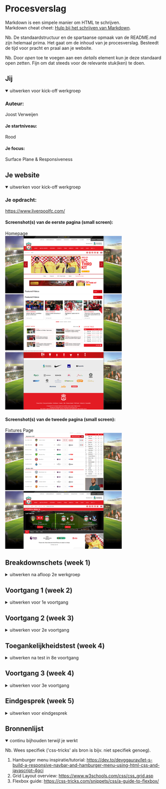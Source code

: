 # Procesverslag
Markdown is een simpele manier om HTML te schrijven.  
Markdown cheat cheet: [Hulp bij het schrijven van Markdown](https://github.com/adam-p/markdown-here/wiki/Markdown-Cheatsheet).

Nb. De standaardstructuur en de spartaanse opmaak van de README.md zijn helemaal prima. Het gaat om de inhoud van je procesverslag. Besteedt de tijd voor pracht en praal aan je website.

Nb. Door *open* toe te voegen aan een *details* element kun je deze standaard open zetten. Fijn om dat steeds voor de relevante stuk(ken) te doen.





## Jij

<details open>
<summary>uitwerken voor kick-off werkgroep</summary>

### Auteur:
Joost Verweijen

#### Je startniveau:
Rood

#### Je focus:
Surface Plane & Responsiveness
 
</details>





## Je website

<details open>
<summary>uitwerken voor kick-off werkgroep</summary>

### Je opdracht:
https://www.liverpoolfc.com/

#### Screenshot(s) van de eerste pagina (small screen): 
Homepage<br> 
<img src="images/Schermafbeelding 2021-09-15 151852.png" width="375px" alt="homescreen1">
<img src="images/Schermafbeelding 2021-09-15 151933.png" width="375px" alt="homescreen2">
<img src="images/Schermafbeelding 2021-09-15 151956.png" width="375px" alt="homescreen3">

#### Screenshot(s) van de tweede pagina (small screen):
Fixtures Page<br>
<img src="images/Schermafbeelding 2021-09-15 152134.png" width="375px" alt="fixturesscreen1">
<img src="images/Schermafbeelding 2021-09-15 152159.png" width="375px" alt="fixturesscreen2">
 
</details>





## Breakdownschets (week 1)

<details>
<summary>uitwerken na afloop 2e werkgroep</summary>

### de hele pagina: 
<img src="images/dummy-plaatje.jpg" width="375px" alt="breakdown van de hele pagina">

### dynamisch deel (bijv menu): 
<img src="images/dummy-plaatje.jpg" width="375px" alt="breakdown van een dynamisch deel">

</details>





## Voortgang 1 (week 2)

<details>
<summary>uitwerken voor 1e voortgang</summary>

### Stand van zaken
Ik heb een begin gemaakt aan het schrijven van mijn code. Ten eerste heb ik de HTML helemaal op orde gemaakt op basis van mijn breakdown-schetsen. Vervolgens ben ik aan de slag gegaan met het stylen van de header. Daar ben ik op het moment van de meeting nog mee bezig. Omdat ik nog niet wist dat het handiger was om te beginnen in het mobiele formaat ben ik in desktop begonnen, wat betekend dat ik na deze meeting daarmee aan de slag moet gaan.


### Verslag van meeting
Hier na afloop snel de uitkomsten van de meeting vastleggen

- Gezamenlijk lopen we nog wat achter, ik bijvoorbeeld doordat ik op desktop ben begonnen
- Tips van de docent om weer bij te komen: naar school gaan om te werken (betere concentratie)
- Huiswerk nog eens goed bekijken en dit ook bijhouden (dit deed ik zelf al goed)
- Een goede duidelijke planning voor jezelf maken

</details>





## Voortgang 2 (week 3)

<details>
<summary>uitwerken voor 2e voortgang</summary>

### Stand van zaken
Ik ben deze week aan de slag gegaan met het omzetten van mijn desktop versie naar een mobiele versie. Hierbij heb ik ook een mooie uitklapbare navigatie gemaakt met transitions. De header en de footer zijn nu helemaal afgerond en ook responsive. Vervolgens ben ik begonnen met de main-content van mijn website, en heb ik de eerste section gemaakt.
 

### Verslag van meeting
hier na afloop snel de uitkomsten van de meeting vastleggen

- Ik persoonlijk ben goed bezig, ik moet nog wel een beetje doorwerken om de site 'ready' te krijgen voor de toegankelijkheidstest, want daarvoor moet je een volledig werkende pagina hebben
- We hebben tips gekregen over het centreren van foto's door een probleem binnen Ryan's website
- Probeer zoveel mogelijk gebruik te maken van 1 soort eenheid, dus probeer bijvoorbeeld alles in px te doen, óf alles in em te doen

</details>





## Toegankelijkheidstest (week 4)

<details>
<summary>uitwerken na test in 8e voortgang</summary>

### Bevindingen
Lijst met je bevindingen die in de test naar voren kwamen:

#### Screenreader
Blinde mensen surfen over het internet door gebruik te maken van screenreaders, het is dus belangrijk om je website hier goed op af te stellen.

Je kan je website hiervoor toegankelijk maken door duidelijke alternatieve titels voor je afbeeldingen in te stellen, focus states te gebruiken bij je links en al je elementen duidelijke benamingen te geven.


#### Slechtziend
Er zijn ook mensen die niet helemaal blind zijn, maar een beperkt zicht hebben. Deze mensen gebruiken niet altijd screenreaders maar lopen toch wel eens tegen problemen aan bij het bekijken van een website.

Vanwege deze doelgroep is het essentieel om ervoor te zorgen dat de contrasten binnen je website op orde zijn. Wanneer je bijvoorbeeld rode tekst op een zwarte achtergrond hebt is dit heel moeilijk te lezen, in vergelijking met zwart op wit, want dan weer het beste contrast is. Uiteraard is dit niet voor ieder slechtziend persoon hetzelfde en heeft ieder zijn voorkeuren qua kleuren, dus je website afstellen op iedereen zou niet haalbaar zijn.


#### Motorische problemen
Wanneer men motorische problemen heeft is het erg lastig om een website te navigeren.

Voor motorische problemen is lastig een perfecte oplossing te vinden, aangezien deze mensen het altijd lastig zullen hebben. Wel kan je ze al een heel stuk helpen, door op mobiele sites bijvoorbeeld grote, makkelijk klikbare knoppen te maken. 

</details>





## Voortgang 3 (week 4)

<details>
<summary>uitwerken voor 3e voortgang</summary>

### Stand van zaken
De eerste pagina van mijn website is helemaal af, ik heb dan ook de toegankelijkheidstest kunnen uitvoeren. Mijn website werkt goed op de mobiele en de desktop versie, en is dus deels responsive. Ook heb ik een aantal hover states en animaties toegevoegd om de surface plane van mijn website te verbeteren. Het enige wat nu nog te doen is voor de aankomende week is het maken van de tweede pagina en de puntjes op de i zetten.

### Verslag van meeting
hier na afloop snel de uitkomsten van de meeting vastleggen

- Als ik voor de responsiveness wilde gaan moet ik de hele website responsive maken, dus ook de tussenformaten zoals iPad moeten er goed uit zien
- Het is leuk om te spelen met extra toevoegingen voor je site als je tijd over hebt, bijvoorbeeld leuke animaties of easter eggs
- We zijn allemaal goed bezig!

</details>





## Eindgesprek (week 5)

<details>
<summary>uitwerken voor eindgesprek</summary>

### Stand van zaken
Het is tijd om de website af te ronden! Ten eerste heb ik de tweede pagina gemaakt, en deze gelijk responsive gemaakt. Verder heb ik er ook voor gezorgd dat de website volledig responsive is, dus dat de tussenformaten er ook goed uit zien. Tot slot heb ik alle puntjes op de i gezet, zoals het netter maken van mijn css en het schrijven van deze README.

### Screenshot(s)

hier screenshot(s) van je eindresultaat

</details>





## Bronnenlijst

<details open>
<summary>continu bijhouden terwijl je werkt</summary>

Nb. Wees specifiek ('css-tricks' als bron is bijv. niet specifiek genoeg).

1. Hamburger menu inspiratie/tutorial: https://dev.to/devggaurav/let-s-build-a-responsive-navbar-and-hamburger-menu-using-html-css-and-javascript-4gci
2. Grid Layout overview: https://www.w3schools.com/css/css_grid.asp
3. Flexbox guide: https://css-tricks.com/snippets/css/a-guide-to-flexbox/

</details>
